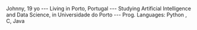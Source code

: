 Johnny, 19 yo --- 
Living in Porto, Portugal --- 
Studying Artificial Intelligence and Data Science, in Universidade do Porto --- 
Prog. Languages: Python , C, Java
